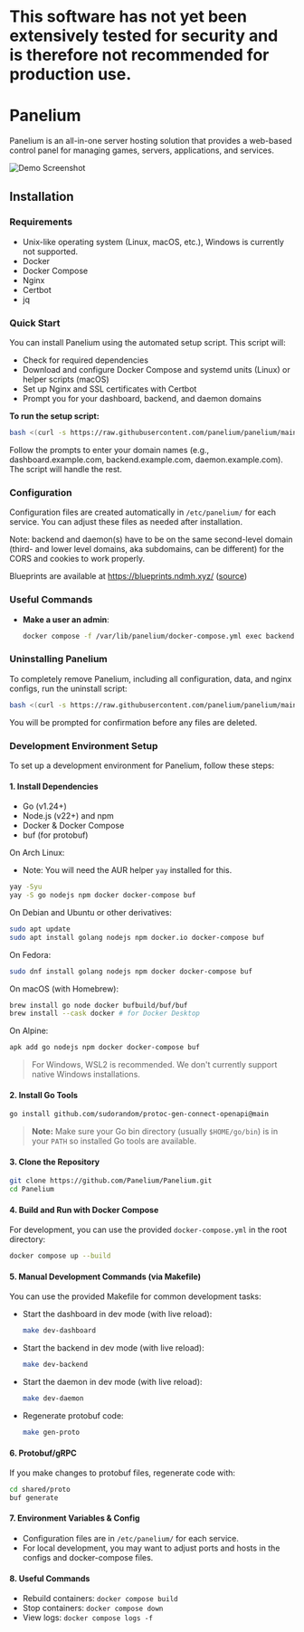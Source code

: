 # This software has not yet been extensively tested for security and is therefore not recommended for production use.

# Panelium

Panelium is an all-in-one server hosting solution that provides a web-based control panel for managing games, servers,
applications, and services.

![Demo Screenshot](https://raw.githubusercontent.com/Panelium/Panelium/7556f9dcc11fa9e80b5dbd065d6c8363fffb7832/assets/panelium-screenshot.png)

## Installation

### Requirements

- Unix-like operating system (Linux, macOS, etc.), Windows is currently not supported.
- Docker
- Docker Compose
- Nginx
- Certbot
- jq

### Quick Start

You can install Panelium using the automated setup script. This script will:

- Check for required dependencies
- Download and configure Docker Compose and systemd units (Linux) or helper scripts (macOS)
- Set up Nginx and SSL certificates with Certbot
- Prompt you for your dashboard, backend, and daemon domains

**To run the setup script:**

```bash
bash <(curl -s https://raw.githubusercontent.com/panelium/panelium/main/assets/panelium-setup.sh)
```

Follow the prompts to enter your domain names (e.g., dashboard.example.com, backend.example.com, daemon.example.com).
The script will handle the rest.

### Configuration

Configuration files are created automatically in `/etc/panelium/` for each service. You can adjust these files as
needed after installation.

Note: backend and daemon(s) have to be on the same second-level domain (third- and lower level domains, aka subdomains,
can be different) for the CORS and cookies to work properly.

Blueprints are available at https://blueprints.ndmh.xyz/ ([source](https://github.com/Panelium/Blueprints))

### Useful Commands

- **Make a user an admin**:
  ```sh
  docker compose -f /var/lib/panelium/docker-compose.yml exec backend /apps/backend --make-admin <username/email>
  ```

### Uninstalling Panelium

To completely remove Panelium, including all configuration, data, and nginx configs, run the uninstall script:

```sh
bash <(curl -s https://raw.githubusercontent.com/panelium/panelium/main/assets/panelium-uninstall.sh)
```

You will be prompted for confirmation before any files are deleted.

### Development Environment Setup

To set up a development environment for Panelium, follow these steps:

#### 1. Install Dependencies

- Go (v1.24+)
- Node.js (v22+) and npm
- Docker & Docker Compose
- buf (for protobuf)

On Arch Linux:

- Note: You will need the AUR helper `yay` installed for this.

```sh
yay -Syu
yay -S go nodejs npm docker docker-compose buf
```

On Debian and Ubuntu or other derivatives:

```sh
sudo apt update
sudo apt install golang nodejs npm docker.io docker-compose buf
```

On Fedora:

```sh
sudo dnf install golang nodejs npm docker docker-compose buf
```

On macOS (with Homebrew):

```sh
brew install go node docker bufbuild/buf/buf
brew install --cask docker # for Docker Desktop
```

On Alpine:

```sh
apk add go nodejs npm docker docker-compose buf
```

> For Windows, WSL2 is recommended. We don't currently support native Windows installations.

#### 2. Install Go Tools

```sh
go install github.com/sudorandom/protoc-gen-connect-openapi@main
```

> **Note:** Make sure your Go bin directory (usually `$HOME/go/bin`) is in your `PATH` so installed Go tools are
> available.

#### 3. Clone the Repository

```sh
git clone https://github.com/Panelium/Panelium.git
cd Panelium
```

#### 4. Build and Run with Docker Compose

For development, you can use the provided `docker-compose.yml` in the root directory:

```sh
docker compose up --build
```

#### 5. Manual Development Commands (via Makefile)

You can use the provided Makefile for common development tasks:

- Start the dashboard in dev mode (with live reload):
  ```sh
  make dev-dashboard
  ```
- Start the backend in dev mode (with live reload):
  ```sh
  make dev-backend
  ```
- Start the daemon in dev mode (with live reload):
  ```sh
  make dev-daemon
  ```
- Regenerate protobuf code:
  ```sh
  make gen-proto
  ```

#### 6. Protobuf/gRPC

If you make changes to protobuf files, regenerate code with:

```sh
cd shared/proto
buf generate
```

#### 7. Environment Variables & Config

- Configuration files are in `/etc/panelium/` for each service.
- For local development, you may want to adjust ports and hosts in the configs and docker-compose files.

#### 8. Useful Commands

- Rebuild containers: `docker compose build`
- Stop containers: `docker compose down`
- View logs: `docker compose logs -f`